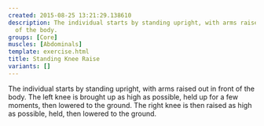 ```yaml
---
created: 2015-08-25 13:21:29.138610
description: The individual starts by standing upright, with arms raised out in front
  of the body.
groups: [Core]
muscles: [Abdominals]
template: exercise.html
title: Standing Knee Raise
variants: []
---
```

The individual starts by standing upright, with arms raised out in front of the body. The left knee is brought up as high as possible, held up for a few moments, then lowered to the ground. The right knee is then raised as high as possible, held, then lowered to the ground.